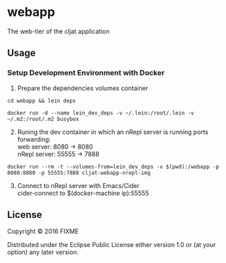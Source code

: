 # webapp

The web-tier of the cljat application

## Usage

### Setup Development Environment with Docker
1. Prepare the dependencies volumes container  
```
cd webapp && lein deps
```	     
```	
docker run -d --name lein_dev_deps -v ~/.lein:/root/.lein -v ~/.m2:/root/.m2 busybox
```

2. Runing the dev container in which an nRepl server is running
ports forwarding:     
	web server: 8080 -> 8080   
	nRepl server: 55555 -> 7888   
```
docker run --rm -t --volumes-from=lein_dev_deps -v $(pwd):/webapp -p 8080:8080 -p 55555:7888 cljat-webapp-nrepl-img
``` 

3. Connect to nRepl server with Emacs/Cider   
cider-connect to $(docker-machine ip):55555



## License

Copyright © 2016 FIXME

Distributed under the Eclipse Public License either version 1.0 or (at
your option) any later version.
